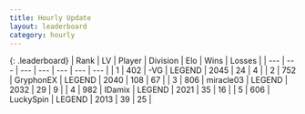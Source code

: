 ```yaml
---
title: Hourly Update
layout: leaderboard
category: hourly
---
```


{: .leaderboard}
| Rank | LV | Player | Division | Elo | Wins | Losses |
| --- | --- | --- | --- | --- | --- | --- |
| <span data-change="0">1</span> | 402 | <span title="ID: 92077">-VG</span> | LEGEND | <span data-change="0">2045</span> | <span data-change="0">24</span> | <span data-change="0">4</span> |
| <span data-change="0">2</span> | 752 | <span title="ID: 315148">GryphonEX</span> | LEGEND | <span data-change="-4">2040</span> | <span data-change="1">108</span> | <span data-change="1">67</span> |
| <span data-change="0">3</span> | 806 | <span title="ID: 416373">miracle03</span> | LEGEND | <span data-change="0">2032</span> | <span data-change="0">29</span> | <span data-change="0">9</span> |
| <span data-change="0">4</span> | 982 | <span title="ID: 357425">IDamix</span> | LEGEND | <span data-change="0">2021</span> | <span data-change="0">35</span> | <span data-change="0">16</span> |
| <span data-change="0">5</span> | 606 | <span title="ID: 498412">LuckySpin</span> | LEGEND | <span data-change="-1">2013</span> | <span data-change="2">39</span> | <span data-change="2">25</span> |